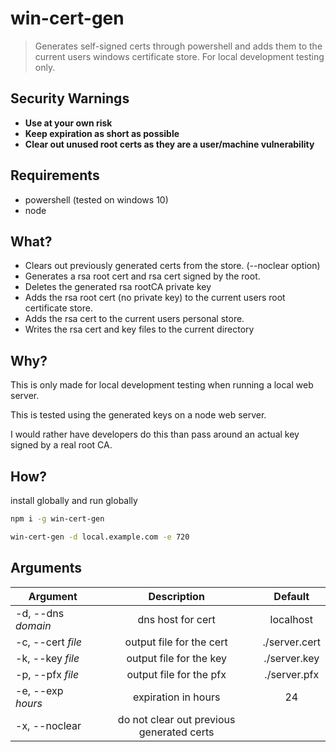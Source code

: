 # win-cert-gen
> Generates self-signed certs through powershell and adds them to the current users windows certificate store.  For local development testing only.

## Security Warnings
* __Use at your own risk__
* __Keep expiration as short as possible__
* __Clear out unused root certs as they are a user/machine vulnerability__

## Requirements
* powershell (tested on windows 10)
* node

## What?
* Clears out previously generated certs from the store. (--noclear option)
* Generates a rsa root cert and rsa cert signed by the root.
* Deletes the generated rsa rootCA private key
* Adds the rsa root cert (no private key) to the current users root certificate store.
* Adds the rsa cert to the current users personal store.
* Writes the rsa cert and key files to the current directory

## Why?
This is only made for local development testing when running a local web server.

This is tested using the generated keys on a node web server.

I would rather have developers do this than pass around an actual key signed by a real root CA.

## How?
install globally and run globally
``` bash
npm i -g win-cert-gen

win-cert-gen -d local.example.com -e 720
```

## Arguments
| Argument | Description | Default |
| -------- |:-----------:|:-------:|
| -d, --dns _domain_  | dns host for cert       | localhost |
| -c, --cert _file_ | output file for the cert  | ./server.cert |
| -k, --key _file_  | output file for the key   | ./server.key |
| -p, --pfx _file_  | output file for the pfx   | ./server.pfx |
| -e, --exp _hours_ | expiration in hours       | 24 |
| -x, --noclear       | do not clear out previous generated certs |  |
